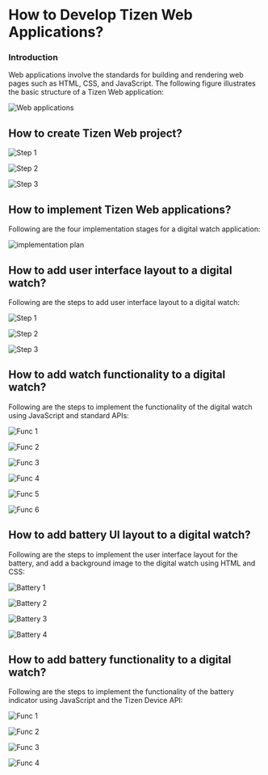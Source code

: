 # How to Develop Tizen Web Applications?

### Introduction
Web applications involve the standards for building and rendering web pages such as HTML, CSS, and JavaScript. The following figure illustrates the basic structure of a Tizen Web application:

![Web applications](./media/web_app.png)



## How to create Tizen Web project?

![Step 1](./media/step1.png)

![Step 2](./media/step2.png)

![Step 3](./media/step3.png)
   

   
## How to implement Tizen Web applications?

Following are the four implementation stages for a digital watch application:

![implementation plan](./media/imp_pla.png)


## How to add user interface layout to a digital watch?

Following are the steps to add user interface layout to a digital watch:

![Step 1](./media/ste1.png)

![Step 2](./media/ste2.png)

![Step 3](./media/ste3.png)  

## How to add watch functionality to a digital watch?

Following are the steps to implement the functionality of the digital watch using JavaScript and standard APIs:

![Func 1](./media/fu1.png)

![Func 2](./media/fu2.png)

![Func 3](./media/fu3.png)

![Func 4](./media/fu4.png)

![Func 5](./media/fu5.png)  

![Func 6](./media/fu6.png)

## How to add battery UI layout to a digital watch?

Following are the steps to implement the user interface layout for the battery, and add a background image to the digital watch using HTML and CSS:

![Battery 1](./media/ba1.png) 

![Battery 2](./media/ba2.png)

![Battery 3](./media/ba3.png)

![Battery 4](./media/ba4.png)


## How to add battery functionality to a digital watch?

Following are the steps to implement the functionality of the battery indicator using JavaScript and the Tizen Device API:

![Func 1](./media/bf1.png)

![Func 2](./media/bf2.png)

![Func 3](./media/bf3.png)

![Func 4](./media/bf4.png)






